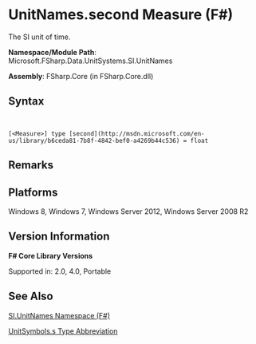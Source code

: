 # UnitNames.second Measure (F#)

The SI unit of time.

**Namespace/Module Path**: Microsoft.FSharp.Data.UnitSystems.SI.UnitNames

**Assembly**: FSharp.Core (in FSharp.Core.dll)


## Syntax


```


[<Measure>] type [second](http://msdn.microsoft.com/en-us/library/b6ceda81-7b8f-4842-bef0-a4269b44c536) = float

```



## Remarks

## Platforms
Windows 8, Windows 7, Windows Server 2012, Windows Server 2008 R2


## Version Information
**F# Core Library Versions**

Supported in: 2.0, 4.0, Portable




## See Also
[SI.UnitNames Namespace &#40;F&#35;&#41;](SI.UnitNames-Namespace-%5BFSharp%5D.md)

[UnitSymbols.s Type Abbreviation](http://msdn.microsoft.com/en-us/library/e7c9be62-62ac-43f8-8310-01004c127c23)

